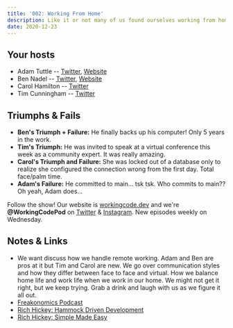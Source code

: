 ```yaml
---
title: '002: Working From Home'
description: Like it or not many of us found ourselves working from home for most of 2020!
date: 2020-12-23
---
```


<script async defer onload="redcircleIframe();" src="https://api.podcache.net/embedded-player/sh/30227421-bc27-45c2-bfb4-861def7dd4cc/ep/4ec644c1-fc3c-4b96-ae9f-55b26d73ba66"></script><div class="redcirclePlayer-4ec644c1-fc3c-4b96-ae9f-55b26d73ba66"></div>


## Your hosts
- Adam Tuttle -- [Twitter](https://twitter.com/adamtuttle), [Website](https://adamtuttle.codes)
- Ben Nadel -- [Twitter](https://twitter.com/bennadel), [Website](https://www.bennadel.com/)
- Carol Hamilton -- [Twitter](https://twitter.com/k_Roll242)
- Tim Cunningham -- [Twitter](https://twitter.com/timcunningham71)

## Triumphs & Fails

- **Ben's Triumph + Failure:** He finally backs up his computer! Only 5 years in the work.
- **Tim's Triumph:** He was invited to speak at a virtual conference this week as a community expert. It was really amazing.
- **Carol's Triumph and Failure:** She was locked out of a database only to realize she configured the connection wrong from the first day. Total face/palm time.
- **Adam's Failure:** He committed to main... tsk tsk. Who commits to main?? Oh yeah, Adam does...

Follow the show! Our website is [workingcode.dev](https://workingcode.dev) and we're **@WorkingCodePod** on [Twitter](https://twitter.com/workingcodepod) & [Instagram](https://instagram.com/workingcodepod). New episodes weekly on Wednesday.

## Notes & Links

- We want discuss how we handle remote working. Adam and Ben are pros at it but Tim and Carol are new. We go over communication styles and how they differ between face to face and virtual. How we balance home life and work life when we work in our home. We might not get it right, but we keep trying. Grab a drink and laugh with us as we figure it all out.
- [Freakonomics Podcast](https://freakonomics.com/)
- [Rich Hickey: Hammock Driven Development](https://www.youtube.com/watch?v=f84n5oFoZBc)
- [Rich Hickey: Simple Made Easy](https://www.infoq.com/presentations/Simple-Made-Easy/)
